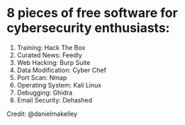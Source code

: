 # 8 pieces of free software for cybersecurity enthusiasts:

1. Training: Hack The Box
2. Curated News: Feedly
3. Web Hacking: Burp Suite
4. Data Modification: Cyber Chef
5. Port Scan: Nmap
6. Operating System: Kali Linux
7. Debugging: Ghidra
8. Email Security: Dehashed

Credit: 
@danielmakelley
 